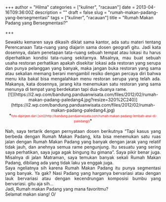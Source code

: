 +++
author = "Hilma"
categories = ["kuliner", "racauan"]
date = 2013-04-16T09:36:00Z
description = ""
draft = false
slug = "rumah-makan-padang-yang-bersegmentasi"
tags = ["kuliner", "racauan"]
title = "Rumah Makan Padang yang Bersegmentasi?"

+++

<div style="text-align: justify;">Sewaktu kemaren saya dikasih diklat sama kantor, ada satu materi tentang Perencanaan Tata-ruang yang diajarin sama dosen geografi gitu. Jadi kata dosennya, dalam penetapan tata-ruang sebuah tempat atau lokasi itu harus diperhatikan kondisi tata-ruang sekitarnya. Misalnya, mau buat sebuah usaha restoran perhatikan apakah disekitar lokasi ada restoran yang serupa dan punya pelanggan yang banyak, maka jangan buka restoran yang sama atau sekalian memang berani mengambil resiko dengan percaya diri bahwa menu kita bakal bisa mengalahkan menu restoran serupa yang telah ada. Makanya, kata dosennya, jarang kita menemukan satu restoran yang sama menunya di tempat yang berdekatan tapi dua-duanya rame.</div><div style="text-align: justify;"><span id="goog_930326356"></span><span id="goog_930326357"></span><div class="separator" style="clear: both; text-align: center;">[![](https://i2.wp.com/bandung.panduanwisata.com/files/2012/02/rumah-makan-padang-paledang4.jpg?resize=320%2C240)](https://i2.wp.com/bandung.panduanwisata.com/files/2012/02/rumah-makan-padang-paledang4.jpg)</div><div class="separator" style="clear: both; text-align: center;">*<span style="background-color: white; color: red; font-size: x-small;">foto dipinjem dari [sini](http://bandung.panduanwisata.com/rumah-makan-padang-lembah-anai-di-paledang/)</span>*</div> 

</div><div style="text-align: justify;">Nah, saya tertarik dengan pernyataan dosen berikutnya “Tapi kasus yang berbeda dengan Rumah Makan Padang, kita bisa menemukan satu ruas jalan dengan Rumah Makan Padang yang banyak dengan jarak yang relatif tidak jauh, dan anehnya semua rame pengunjung. Itu sesuatu yang sering saya perhatikan, saya juga agak bingung itu gimana”. Saya pikir benar juga. Misalnya di jalan Matraman, saya temukan banyak sekali Rumah Makan Padang, dibilang ada yang tidak laku ya enggak juga.</div><div style="text-align: justify;"></div><div style="text-align: justify;">Saya ngeliatnya sih karena Rumah Makan Padang itu punya segmentasi yang banyak. Ya gak? Nasi Padang yang harganya bervariasi atau dengan lauk bervariasi atau dengan kecendrungan komposisi bumbu yang bervariasi. gitu aja sih…</div><div style="text-align: justify;"></div><div style="text-align: justify;">Jadi, Rumah makan Padang yang mana favoritmu?</div><div style="text-align: justify;"></div><div style="text-align: justify;">Selamat makan siang! O/</div>

